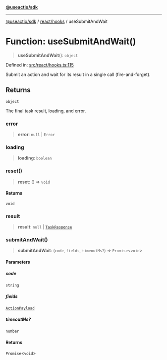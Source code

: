 [**@useactio/sdk**](../../../README.md)

***

[@useactio/sdk](../../../modules.md) / [react/hooks](../README.md) / useSubmitAndWait

# Function: useSubmitAndWait()

> **useSubmitAndWait**(): `object`

Defined in: [src/react/hooks.ts:115](https://github.com/useactio/sdk/blob/05c3f60504530bc924eb1866a55e5825e99fa486/src/react/hooks.ts#L115)

Submit an action and wait for its result in a single call (fire-and-forget).

## Returns

`object`

The final task result, loading, and error.

### error

> **error**: `null` \| `Error`

### loading

> **loading**: `boolean`

### reset()

> **reset**: () => `void`

#### Returns

`void`

### result

> **result**: `null` \| [`TaskResponse`](../../../client/interfaces/TaskResponse.md)

### submitAndWait()

> **submitAndWait**: (`code`, `fields`, `timeoutMs?`) => `Promise`\<`void`\>

#### Parameters

##### code

`string`

##### fields

[`ActionPayload`](../../../client/type-aliases/ActionPayload.md)

##### timeoutMs?

`number`

#### Returns

`Promise`\<`void`\>
